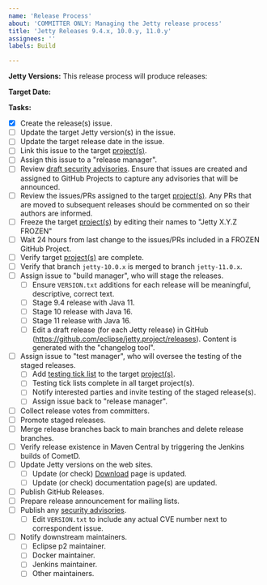 ```yaml
---
name: 'Release Process'
about: 'COMMITTER ONLY: Managing the Jetty release process'
title: 'Jetty Releases 9.4.x, 10.0.y, 11.0.y'
assignees: ''
labels: Build

---
```


**Jetty Versions:**
This release process will produce releases:

**Target Date:**

**Tasks:**
- [x] Create the release(s) issue.
- [ ] Update the target Jetty version(s) in the issue.  
- [ ] Update the target release date in the issue.
- [ ] Link this issue to the target [project(s)](https://github.com/eclipse/jetty.project/projects).
- [ ] Assign this issue to a "release manager".
- [ ] Review [draft security advisories](https://github.com/eclipse/jetty.project/security/advisories). Ensure that issues are created and assigned to GitHub Projects to capture any advisories that will be announced.
- [ ] Review the issues/PRs assigned to the target [project(s)](https://github.com/eclipse/jetty.project/projects).  Any PRs that are moved to subsequent releases should be commented on so their authors are informed.
- [ ] Freeze the target [project(s)](https://github.com/eclipse/jetty.project/projects) by editing their names to "Jetty X.Y.Z FROZEN"
- [ ] Wait 24 hours from last change to the issues/PRs included in a FROZEN GitHub Project.
- [ ] Verify target [project(s)](https://github.com/eclipse/jetty.project/projects) are complete.
- [ ] Verify that branch `jetty-10.0.x` is merged to branch `jetty-11.0.x`.
- [ ] Assign issue to "build manager", who will stage the releases.
   + [ ] Ensure `VERSION.txt` additions for each release will be meaningful, descriptive, correct text.
   + [ ] Stage 9.4 release with Java 11.
   + [ ] Stage 10 release with Java 16.
   + [ ] Stage 11 release with Java 16.
   + [ ] Edit a draft release (for each Jetty release) in GitHub (https://github.com/eclipse/jetty.project/releases). Content is generated with the "changelog tool".
- [ ] Assign issue to "test manager", who will oversee the testing of the staged releases.
   + [ ] Add [testing tick list](https://github.com/eclipse/jetty.project/blob/jetty-10.0.x/.github/test-ticklist.md) to the target [project(s)](https://github.com/eclipse/jetty.project/projects).
   + [ ] Testing tick lists complete in all target project(s).
   + [ ] Notify interested parties and invite testing of the staged release(s).
   + [ ] Assign issue back to "release manager".
- [ ] Collect release votes from committers.
- [ ] Promote staged releases.
- [ ] Merge release branches back to main branches and delete release branches.
- [ ] Verify release existence in Maven Central by triggering the Jenkins builds of CometD.
- [ ] Update Jetty versions on the web sites.
   + [ ] Update (or check) [Download](https://www.eclipse.org/jetty/download.php) page is updated.
   + [ ] Update (or check) documentation page(s) are updated.
- [ ] Publish GitHub Releases.
- [ ] Prepare release announcement for mailing lists.
- [ ] Publish any [security advisories](https://github.com/eclipse/jetty.project/security/advisories).
   + [ ] Edit `VERSION.txt` to include any actual CVE number next to correspondent issue.
- [ ] Notify downstream maintainers.
    + [ ] Eclipse p2 maintainer.
    + [ ] Docker maintainer.
    + [ ] Jenkins maintainer.
    + [ ] Other maintainers.
